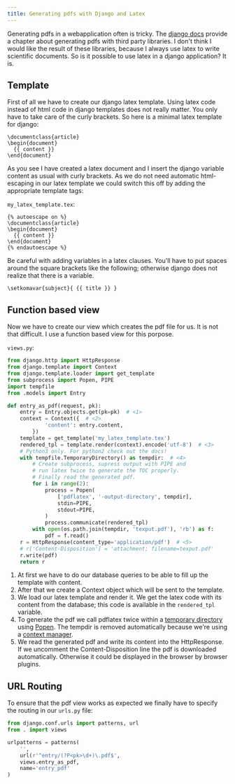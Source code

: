 ```yaml
---
title: Generating pdfs with Django and Latex
---
```


Generating pdfs in a webapplication often is tricky. The
[django docs](https://docs.djangoproject.com/en/1.7/howto/outputting-pdf/)
provide a chapter about generating pdfs with third party libraries. I don't
think I would like the result of these libraries, because I always use latex to
write scientific documents. So is it possible to use latex in a django
application? It is.

## Template

First of all we have to create our django latex template. Using latex code
instead of html code in django templates does not really matter. You only have
to take care of the curly brackets. So here is a minimal latex template for
django:

```
\documentclass{article}
\begin{document}
  {{ content }}
\end{document}
```

As you see I have created a latex document and I insert the django variable
content as usual with curly brackets. As we do not need automatic html-escaping
in our latex template we could switch this off by adding the appropriate
template tags:

`my_latex_template.tex`:

```
{% autoescape on %}
\documentclass{article}
\begin{document}
  {{ content }}
\end{document}
{% endautoescape %}
```

Be careful with adding variables in a latex clauses. You'll have to put spaces
around the square brackets like the following; otherwise django does not realize
that there is a variable.

```
\setkomavar{subject}{ {{ title }} }
```

## Function based view

Now we have to create our view which creates the pdf file for us. It is not that
difficult. I use a function based view for this porpose.

`views.py`:

``` python
from django.http import HttpResponse
from django.template import Context
from django.template.loader import get_template
from subprocess import Popen, PIPE
import tempfile
from .models import Entry

def entry_as_pdf(request, pk):
    entry = Entry.objects.get(pk=pk)  # <1>
    context = Context({  # <2>
            'content': entry.content,
        })
    template = get_template('my_latex_template.tex')
    rendered_tpl = template.render(context).encode('utf-8')  # <3>
    # Python3 only. For python2 check out the docs!
    with tempfile.TemporaryDirectory() as tempdir:  # <4>
        # Create subprocess, supress output with PIPE and
        # run latex twice to generate the TOC properly.
        # Finally read the generated pdf.
        for i in range(2):
            process = Popen(
                ['pdflatex', '-output-directory', tempdir],
                stdin=PIPE,
                stdout=PIPE,
            )
            process.communicate(rendered_tpl)
        with open(os.path.join(tempdir, 'texput.pdf'), 'rb') as f:
            pdf = f.read()
    r = HttpResponse(content_type='application/pdf')  # <5>
    # r['Content-Disposition'] = 'attachment; filename=texput.pdf'
    r.write(pdf)
    return r
```

1.  At first we have to do our database queries to be able to fill up the template
    with content.
2.  After that we create a Context object which will be sent to the template.
3.  We load our latex template and render it. We get the latex code with its
    content from the database; this code is available in the `rendered_tpl`
    variable.
4.  To generate the pdf we call pdflatex twice within a 
    [temporary directory](https://docs.python.org/3.4/library/tempfile.html?highlight=tempdir#tempfile.TemporaryDirectory)
    using [Popen](https://docs.python.org/3.4/library/subprocess.html#popen-constructor).
    The tempdir is removed automatically because we're using a
    [context manager](https://docs.python.org/3.4/reference/datamodel.html#context-managers).
5.  We read the generated pdf and write its content into the HttpResponse. If we
    uncomment the Content-Disposition line the pdf is downloaded automatically.
    Otherwise it could be displayed in the browser by browser plugins.

## URL Routing

To ensure that the pdf view works as expected we finally have to specify the
routing in our `urls.py` file:

``` python
from django.conf.urls import patterns, url
from . import views

urlpatterns = patterns(
    '',
    url(r'^entry/(?P<pk>\d+)\.pdf$',
    views.entry_as_pdf,
    name='entry_pdf'
)
```
